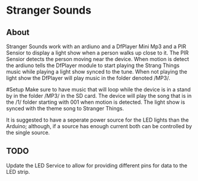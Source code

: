 # Stranger Sounds

## About
Stranger Sounds work with an ardiuno and a DfPlayer Mini Mp3 and a PIR Sensior to 
display a light show when a person walks up close to it. The PIR Sensior detects
the person moving near the device. When motion is detect the ardiuno tells
the DfPlayer module to start playing the Strang Things music while playing
a light show synced to the tune. When not playing the light show the DfPlayer will play music
in the folder denoted /MP3/. 

#Setup
Make sure to have music that will loop while the device is in a stand by in the 
folder /MP3/ in the SD card. The device will play the song that is in the /1/ folder
starting with 001 when motion is detected. The light show is synced with the 
theme song to Stranger Things. 

It is suggested to have a seperate power source for the LED lights than the
Arduino; although, if a source has enough current both can be controlled
by the single source.

## TODO
Update the LED Service to allow for providing different pins for data to the LED strip. 